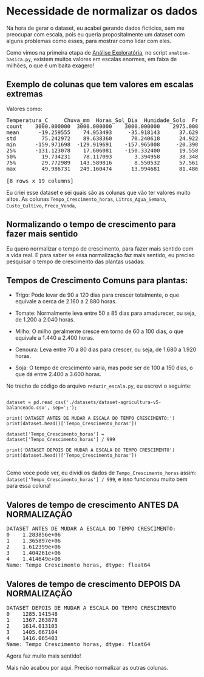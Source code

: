 # Necessidade de normalizar os dados
Na hora de gerar o dataset, eu acabei gerando dados ficticios, sem me preocupar com escala, pois eu queria propositalmente um dataset com alguns problemas como esses, para mostrar como lidar com eles. 

Como vimos na primeira etapa de [Análise Exploratória](../analise-exporatoria/), no script `analise-basica.py`, existem muitos valores em escalas enormes, em faixa de milhões, o que é um baita exagero!


## Exemplo de colunas que tem valores em escalas extremas
Valores como:
<pre>
Temperatura_C     Chuva_mm  Horas_Sol_Dia  Humidade_Solo  Frequencia_Podas  ...  Tempo_Crescimento_horas  Litros_Agua_Semana  Custo_Cultivo   Preco_Venda  Tempo_Vida_dias
count    3000.000000  3000.000000    3000.000000    2975.000000       3000.000000  ...             3.000000e+03        3.000000e+03   2.990000e+03  3.000000e+03     3.000000e+03
mean      -19.259555    74.953493     -35.918143      37.629188        -17.451000  ...             9.082197e+05        7.526629e+05   2.547188e+08  5.762628e+10     2.831568e+06
std        75.242972    89.638360      70.240618      24.922044         34.724192  ...             4.741514e+05        1.968979e+05   1.301182e+08  4.983617e+10     1.605434e+06
min      -159.971698  -129.919691    -157.965008     -20.390887        -80.000000  ...             1.880800e+05        3.012891e+05  -4.799936e+07 -1.915901e+10    -3.494612e+06
25%      -131.123078    17.606081    -150.332400      19.558552        -71.000000  ...             5.249483e+05        6.037221e+05   1.506293e+08  2.454040e+10     1.480987e+06
50%        19.734231    78.117093       3.394958      38.348396          1.000000  ...             7.166597e+05        7.373271e+05   2.396445e+08  4.773649e+10     3.261369e+06
75%        29.772989   143.589816       8.550532      57.561895          4.500000  ...             1.322659e+06        9.010537e+05   3.600127e+08  7.973994e+10     4.127169e+06
max        49.986731   249.160474      13.994681      81.486994          9.000000  ...             2.952793e+06        1.451219e+06   6.847427e+08  7.266834e+11     5.470994e+06

[8 rows x 19 columns]
</pre>

Eu criei esse dataset e sei quais são as colunas que vão ter valores muito altos. 
As colunas `Tempo_Crescimento_horas`, `Litros_Agua_Semana`, `Custo_Cultivo`, `Preco_Venda`, 

## Normalizando o tempo de crescimento para fazer mais sentido
Eu quero normalizar o tempo de crescimento, para fazer mais sentido com a vida real. E para saber se essa normalização faz mais sentido, eu preciso pesquisar o tempo de crescimento das plantas usadas:

## Tempos de Crescimento Comuns para plantas:

  - Trigo: Pode levar de 90 a 120 dias para crescer totalmente, o que equivale a cerca de 2.160 a 2.880 horas.

  - Tomate: Normalmente leva entre 50 a 85 dias para amadurecer, ou seja, de 1.200 a 2.040 horas.

  - Milho: O milho geralmente cresce em torno de 60 a 100 dias, o que equivale a 1.440 a 2.400 horas.

  - Cenoura: Leva entre 70 a 80 dias para crescer, ou seja, de 1.680 a 1.920 horas.

  - Soja: O tempo de crescimento varia, mas pode ser de 100 a 150 dias, o que dá entre 2.400 a 3.600 horas.

No trecho de código do arquivo `reduzir_escala.py`, eu escrevi o seguinte:
<pre>
<code>
dataset = pd.read_csv('./datasets/dataset-agricultura-v5-balanceado.csv', sep=';');

print('DATASET ANTES DE MUDAR A ESCALA DO TEMPO CRESCIMENTO:')
print(dataset.head()['Tempo_Crescimento_horas'])

dataset['Tempo_Crescimento_horas'] = dataset['Tempo_Crescimento_horas'] / 999

print('DATASET DEPOIS DE MUDAR A ESCALA DO TEMPO CRESCIMENTO')
print(dataset.head()['Tempo_Crescimento_horas'])
</code>
</pre>

Como voce pode ver, eu dividi os dados de `Tempo_Crescimento_horas` assim: `dataset['Tempo_Crescimento_horas'] / 999`, e isso funcionou muito bem para essa coluna!

## Valores de tempo de crescimento ANTES DA NORMALIZAÇÂO
<pre>
DATASET ANTES DE MUDAR A ESCALA DO TEMPO CRESCIMENTO:
0    1.283856e+06
1    1.365897e+06
2    1.612399e+06
3    1.404261e+06
4    1.414649e+06
Name: Tempo_Crescimento_horas, dtype: float64
</pre>

## Valores de tempo de crescimento DEPOIS DA NORMALIZAÇÂO
<pre>
DATASET DEPOIS DE MUDAR A ESCALA DO TEMPO CRESCIMENTO
0    1285.141548
1    1367.263878
2    1614.013103
3    1405.667104
4    1416.065403
Name: Tempo_Crescimento_horas, dtype: float64
</pre>

Agora faz muito mais sentido!

Mais não acabou por aqui. Preciso normalizar as outras colunas.


